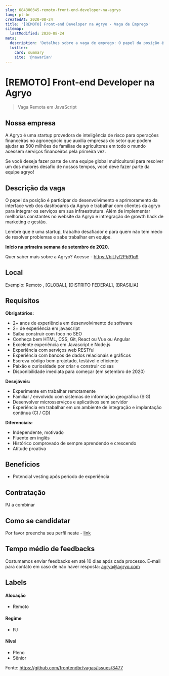 ```yaml
---
slug: 684300345-remoto-front-end-developer-na-agryo
lang: pt-br
createdAt: 2020-08-24
title: '[REMOTO] Front-end Developer na Agryo - Vaga de Emprego'
sitemap:
  lastModified: 2020-08-24
meta:
  description: 'Detalhes sobre a vaga de emprego: O papel da posição é participar do desenvolvimento e aprimoramento da interface web dos dashboards da Agryo e trabalhar com clientes da agryo para integrar os serviços em sua infraestrutura. Além de implementar melhorias constantes no website da Agryo e intregração de growth hack de marketing e gestão.  Lembre que é uma startup, trabalho desafiador e para quem não tem medo de resolver problemas e sabe trabalhar em equipe.  **Início na primeira semana de setembro de 2020.** Quer saber mais sobre a Agryo? Acesse - https://bit.ly/2Pb91q9'
  twitter:
    card: summary
    site: '@nawarian'
---
```


# [REMOTO] Front-end Developer na Agryo

<!-- 
==================================================
POR FAVOR, SÓ POSTE SE A VAGA FOR PARA FRONT-END!

Não faça distinção de gênero no título da vaga.

Use: "Front-End Developer" ao invés de 
"Desenvolvedor Front-End" \o/

Exemplo: `[São Paulo] Front-End Developer na NOME DA EMPRESA`
==================================================
-->

<!--
==================================================
Caso a vaga for remoto durante a pandemia deixar a linha abaixo
==================================================
-->
> Vaga Remota em JavaScript

## Nossa empresa

A Agryo é uma startup provedora de inteligência de risco para operações financeiras no agronegócio que auxilia empresas do setor que podem ajudar as 500 milhões de famílias de agricultores em todo o mundo acessem serviços financeiros pela primeira vez.

Se você deseja fazer parte de uma equipe global multicultural para resolver um dos maiores desafio de nossos tempos, você deve fazer parte da equipe agryo!

## Descrição da vaga

O papel da posição é participar do desenvolvimento e aprimoramento da interface web dos dashboards da Agryo e trabalhar com clientes da agryo para integrar os serviços em sua infraestrutura. Além de implementar melhorias constantes no website da Agryo e intregração de growth hack de marketing e gestão.  

Lembre que é uma startup, trabalho desafiador e para quem não tem medo de resolver problemas e sabe trabalhar em equipe. 

**Início na primeira semana de setembro de 2020.**

Quer saber mais sobre a Agryo?  Acesse - https://bit.ly/2Pb91q9

## Local

Exemplo: Remoto ,  [GLOBAL], [DISTRITO FEDERAL], [BRASILIA]

## Requisitos

**Obrigatórios:**
-  2+ anos de experiência em desenvolvimento de software
-  2+ de experiência em javascript 
-  Saiba construir com foco no SEO 
-  Conheça bem HTML, CSS, Git, React ou Vue ou Angular
-  Excelente experiência em Javascript e Node.js
-  Experiência com serviços web RESTful
-  Experiência com bancos de dados relacionais e gráficos
-  Escreva código bem projetado, testável e eficiente
-  Paixão e curiosidade por criar e construir coisas
-  Disponibilidade imediata para começar (em setembro de 2020)

**Desejáveis:**
-  Experimente em trabalhar remotamente
-  Familiar / envolvido com sistemas de informação geográfica (SIG)
-  Desenvolver microsserviços e aplicativos sem servidor
-  Experiência em trabalhar em um ambiente de integração e implantação contínua (CI / CD)

**Diferenciais:**
-  Independente, motivado
-  Fluente em inglês
-  Histórico comprovado de sempre aprendendo e crescendo
-  Atitude proativa

## Benefícios

- Potencial vesting após período de experiência

## Contratação

PJ a combinar

## Como se candidatar

Por favor preencha seu perfil neste - [link](https://www.linkedin.com/jobs/view/1989950987/)

## Tempo médio de feedbacks

Costumamos enviar feedbacks em até 10 dias após cada processo.
E-mail para contato em caso de não haver resposta: agryo@agryo.com

## Labels
<!-- retire os labels que não fazem sentido à vaga -->

#### Alocação
- Remoto

#### Regime
- PJ

#### Nível
- Pleno
- Sênior




Fonte: https://github.com/frontendbr/vagas/issues/3477